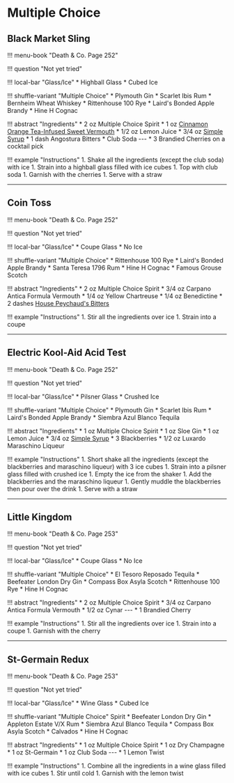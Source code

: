 # Multiple Choice

## Black Market Sling

!!! menu-book "Death & Co. Page 252"

!!! question "Not yet tried"

!!! local-bar "Glass/Ice"
    * Highball Glass
    * Cubed Ice

!!! shuffle-variant "Multiple Choice"
    * Plymouth Gin
    * Scarlet Ibis Rum
    * Bernheim Wheat Whiskey
    * Rittenhouse 100 Rye
    * Laird's Bonded Apple Brandy
    * Hine H Cognac

!!! abstract "Ingredients"
    * 2 oz Multiple Choice Spirit
    * 1 oz [Cinnamon Orange Tea-Infused Sweet Vermouth](../infusions/#cinnamon-orange-tea-infused-sweet-vermouth)
    * 1/2 oz Lemon Juice
    * 3/4 oz [Simple Syrup](../syrups/#simple-syrup)
    * 1 dash Angostura Bitters
    * Club Soda
    ---
    * 3 Brandied Cherries on a cocktail pick

!!! example "Instructions"
    1. Shake all the ingredients (except the club soda) with ice
    1. Strain into a highball glass filled with ice cubes
    1. Top with club soda
    1. Garnish with the cherries
    1. Serve with a straw

---
## Coin Toss

!!! menu-book "Death & Co. Page 252"

!!! question "Not yet tried"

!!! local-bar "Glass/Ice"
    * Coupe Glass
    * No Ice

!!! shuffle-variant "Multiple Choice"
    * Rittenhouse 100 Rye
    * Laird's Bonded Apple Brandy
    * Santa Teresa 1796 Rum
    * Hine H Cognac
    * Famous Grouse Scotch

!!! abstract "Ingredients"
    * 2 oz Multiple Choice Spirit
    * 3/4 oz Carpano Antica Formula Vermouth
    * 1/4 oz Yellow Chartreuse
    * 1/4 oz Benedictine
    * 2 dashes [House Peychaud's Bitters](../batches/#house-peychauds-bitters)

!!! example "Instructions"
    1. Stir all the ingredients over ice
    1. Strain into a coupe

---
## Electric Kool-Aid Acid Test

!!! menu-book "Death & Co. Page 252"

!!! question "Not yet tried"

!!! local-bar "Glass/Ice"
    * Pilsner Glass
    * Crushed Ice

!!! shuffle-variant "Multiple Choice"
    * Plymouth Gin
    * Scarlet Ibis Rum
    * Laird's Bonded Apple Brandy
    * Siembra Azul Blanco Tequila

!!! abstract "Ingredients"
    * 1 oz Multiple Choice Spirit
    * 1 oz Sloe Gin
    * 1 oz Lemon Juice
    * 3/4 oz [Simple Syrup](../syrups/#simple-syrup)
    * 3 Blackberries
    * 1/2 oz Luxardo Maraschino Liqueur

!!! example "Instructions"
    1. Short shake all the ingredients (except the blackberries and maraschino liqueur) with 3 ice cubes
    1. Strain into a pilsner glass filled with crushed ice
    1. Empty the ice from the shaker
    1. Add the blackberries and the maraschino liqueur
    1. Gently muddle the blackberries then pour over the drink
    1. Serve with a straw

---
## Little Kingdom

!!! menu-book "Death & Co. Page 253"

!!! question "Not yet tried"

!!! local-bar "Glass/Ice"
    * Coupe Glass
    * No Ice

!!! shuffle-variant "Multiple Choice"
    * El Tesoro Reposado Tequila
    * Beefeater London Dry Gin
    * Compass Box Asyla Scotch
    * Rittenhouse 100 Rye
    * Hine H Cognac

!!! abstract "Ingredients"
    * 2 oz Multiple Choice Spirit
    * 3/4 oz Carpano Antica Formula Vermouth
    * 1/2 oz Cynar
    ---
    * 1 Brandied Cherry

!!! example "Instructions"
    1. Stir all the ingredients over ice
    1. Strain into a coupe
    1. Garnish with the cherry

---
## St-Germain Redux

!!! menu-book "Death & Co. Page 253"

!!! question "Not yet tried"

!!! local-bar "Glass/Ice"
    * Wine Glass
    * Cubed Ice

!!! shuffle-variant "Multiple Choice" Spirit
    * Beefeater London Dry Gin
    * Appleton Estate V/X Rum
    * Siembra Azul Blanco Tequila
    * Compass Box Asyla Scotch
    * Calvados
    * Hine H Cognac

!!! abstract "Ingredients"
    * 1 oz Multiple Choice Spirit
    * 1 oz Dry Champagne
    * 1 oz St-Germain
    * 1 oz Club Soda
    ---
    * 1 Lemon Twist

!!! example "Instructions"
    1. Combine all the ingredients in a wine glass filled with ice cubes
    1. Stir until cold
    1. Garnish with the lemon twist